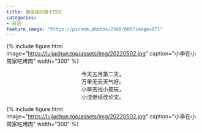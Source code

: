 ```yaml
---
title: 鹿佳莼的第十四天
categories:
- 日记
feature_image: "https://picsum.photos/2560/600?image=871"
---
```


{% include figure.html image="https://lujiachun.top/assets/img/20220502.jpg" caption="小李在小周家吃烤肉" width="300" %}

<center>今天五月第二天，</center>
<center>万里无云天气好。</center>
<center>小李去找小周玩，</center>
<center>小沈继续改论文。</center>


{% include figure.html image="https://lujiachun.top/assets/img/20220502.jpg" caption="小李在小周家吃烤肉" width="300" %}